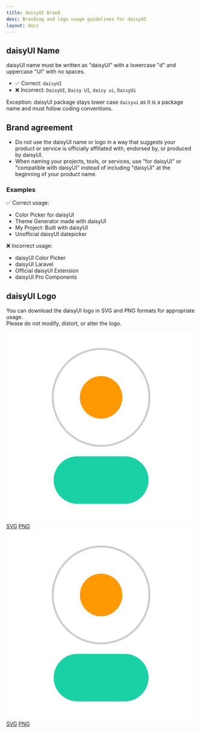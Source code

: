 ```yaml
---
title: daisyUI Brand
desc: Branding and logo usage guidelines for daisyUI
layout: docs
---
```


<script>
  import Translate from "$components/Translate.svelte"
</script>

## daisyUI Name

daisyUI name must be written as "daisyUI" with a lowercase "d" and uppercase "UI" with no spaces.

- ✅ Correct: `daisyUI`
- ❌ Incorrect: `DaisyUI`, `Daisy UI`, `daisy ui`, `DaisyUi`

Exception: daisyUI package stays lower case `daisyui` as it is a package name and must follow coding conventions.

## Brand agreement

- Do not use the daisyUI name or logo in a way that suggests your product or service is officially affiliated with, endorsed by, or produced by daisyUI.
- When naming your projects, tools, or services, use "for daisyUI" or "compatible with daisyUI" instead of including "daisyUI" at the beginning of your product name.

### Examples

✅ Correct usage:
- Color Picker for daisyUI
- Theme Generator made with daisyUI
- My Project: Built with daisyUI
- Unofficial daisyUI datepicker

❌ Incorrect usage:
- daisyUI Color Picker
- daisyUI Laravel
- Official daisyUI Extension
- daisyUI Pro Components

## daisyUI Logo

You can download the daisyUI logo in SVG and PNG formats for appropriate usage.  
Please do not modify, distort, or alter the logo.

<div class="grid sm:grid-cols-2 gap-4">
  <div class="m-2 outline-2 outline-offset-4 outline-base-content/5 bg-white rounded-box py-12 px-4 flex flex-col gap-6 items-center">
    <img class="size-32" src="https://raw.githubusercontent.com/daisyui/images/refs/heads/main/images/daisyui-logo/daisyui-logomark.svg" alt="daisyUI Logo" />
    <div class="flex gap-2 sm:gap-6 text-xs text-black">
      <a target="_blank" rel="noopener, noreferrer" class="no-underline hover:underline text-black" href="https://raw.githubusercontent.com/daisyui/images/refs/heads/main/images/daisyui-logo/daisyui-logomark.svg">SVG</a>
      <a target="_blank" rel="noopener, noreferrer" class="no-underline hover:underline text-black" href="https://raw.githubusercontent.com/daisyui/images/refs/heads/main/images/daisyui-logo/favicon-1024.png">PNG</a>
    </div>
  </div>
  <div class="m-2 outline-2 outline-offset-4 outline-base-content/5 bg-black rounded-box py-12 px-4 flex flex-col gap-6 items-center">
    <img class="size-32" src="https://raw.githubusercontent.com/daisyui/images/refs/heads/main/images/daisyui-logo/daisyui-logomark.svg" alt="daisyUI Logo" />
    <div class="flex gap-2 sm:gap-6 text-xs text-white">
      <a target="_blank" rel="noopener, noreferrer" class="no-underline hover:underline text-white" href="https://raw.githubusercontent.com/daisyui/images/refs/heads/main/images/daisyui-logo/daisyui-logomark.svg">SVG</a>
      <a target="_blank" rel="noopener, noreferrer" class="no-underline hover:underline text-white" href="https://raw.githubusercontent.com/daisyui/images/refs/heads/main/images/daisyui-logo/favicon-1024.png">PNG</a>
    </div>
  </div>
</div>
